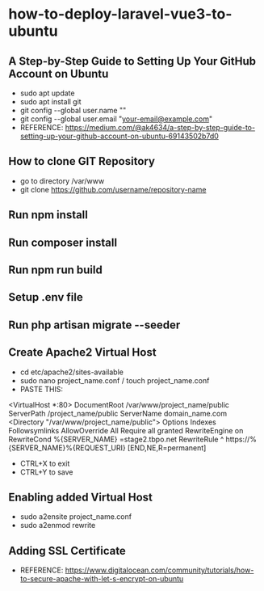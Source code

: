 # how-to-deploy-laravel-vue3-to-ubuntu

## A Step-by-Step Guide to Setting Up Your GitHub Account on Ubuntu
- sudo apt update
- sudo apt install git
- git config --global user.name "<Your Name>"
- git config --global user.email "<your-email@example.com>"
- REFERENCE: https://medium.com/@ak4634/a-step-by-step-guide-to-setting-up-your-github-account-on-ubuntu-69143502b7d0

## How to clone GIT Repository
- go to directory /var/www
- git clone https://github.com/username/repository-name

## Run npm install
## Run composer install
## Run npm run build
## Setup .env file
## Run php artisan migrate --seeder

## Create Apache2 Virtual Host
- cd etc/apache2/sites-available
- sudo nano project_name.conf / touch project_name.conf
- PASTE THIS:
  
<VirtualHost *:80>
        DocumentRoot /var/www/project_name/public
        ServerPath /project_name/public
        ServerName domain_name.com
        <Directory "/var/www/project_name/public">
                Options Indexes Followsymlinks
                AllowOverride All
                Require all granted
        </Directory>
RewriteEngine on
RewriteCond %{SERVER_NAME} =stage2.tbpo.net
RewriteRule ^ https://%{SERVER_NAME}%{REQUEST_URI} [END,NE,R=permanent]
</VirtualHost>

- CTRL+X to exit
- CTRL+Y to save

## Enabling added Virtual Host
- sudo a2ensite project_name.conf
- sudo a2enmod rewrite

## Adding SSL Certificate
- REFERENCE: https://www.digitalocean.com/community/tutorials/how-to-secure-apache-with-let-s-encrypt-on-ubuntu
